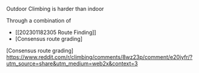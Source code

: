Outdoor Climbing is harder than indoor

Through a combination of 
- [[202301182305 Route Finding]]
- [Consensus route grading]

[Consensus route grading] https://www.reddit.com/r/climbing/comments/8wz23p/comment/e20jyfr/?utm_source=share&utm_medium=web2x&context=3